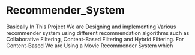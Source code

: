 # Recommender_System 
Basically In This Project We are Designing and implementing Various recommender system using different recommendation algorithms such as Collaborative Filtering, Content-Based Filtering and Hybrid Filtering. 
For Content-Based We are Using a Movie Recommender System which 
